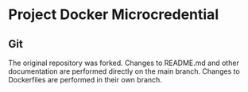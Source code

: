 # Project Docker Microcredential

## Git

The original repository was forked.
Changes to README.md and other documentation are performed directly on the main branch.
Changes to Dockerfiles are performed in their own branch.
